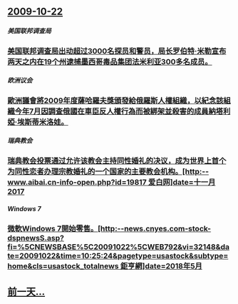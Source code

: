 ## [2009-10-22](/zh/news/2009/10/22/index.md)

##### 美国联邦调查局
### [ 美国联邦调查局出动超过3000名探员和警员，局长罗伯特·米勒宣布两天之内在19个州逮捕墨西哥毒品集团法米利亚300多名成员。](/zh/news/2009/10/22/美国联邦调查局出动超过3000名探员和警员-局长罗伯特-米勒宣布两天之内在19个州逮捕墨西哥毒品集团法米利亚300多名.md)
##### 欧洲议会
### [ 歐洲議會將2009年度薩哈羅夫獎頒發給俄羅斯人權組織，以紀念該組織今年7月因調查俄國在車臣反人權行為而被綁架並殺害的成員納塔利婭·埃斯蒂米洛娃。](/zh/news/2009/10/22/歐洲議會將2009年度薩哈羅夫獎頒發給俄羅斯人權組織-以紀念該組織今年7月因調查俄國在車臣反人權行為而被綁架並殺害的成.md)
##### 瑞典教会
### [ 瑞典教会投票通过允许该教会主持同性婚礼的决议，成为世界上首个为同性恋者办理宗教婚礼的一个国家的主要教会机构。[http:--www.aibai.cn-info-open.php?id=19817 爱白网]date=十一月 2017 ](/zh/news/2009/10/22/瑞典教会投票通过允许该教会主持同性婚礼的决议-成为世界上首个为同性恋者办理宗教婚礼的一个国家的主要教会机构-http.md)
##### Windows 7
### [ 微軟Windows 7開始零售。[http:--news.cnyes.com-stock-dspnewsS.asp?fi=%5CNEWSBASE%5C20091022%5CWEB792&vi=32148&date=20091022&time=10:25:24&pagetype=usastock&subtype=home&cls=usastock_totalnews 鉅亨網]date=2018年5月 ](/zh/news/2009/10/22/微軟Windows-7開始零售-http-newscnyescom-stock-dspnewsSasp-f.md)
## [前一天...](/zh/news/2009/10/21/index.md)

